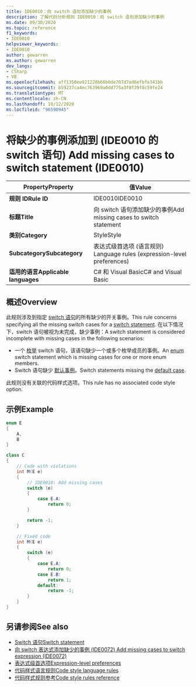 ```yaml
---
title: IDE0010：向 switch 语句添加缺少的事例
description: 了解代码分析规则 IDE0010：向 switch 语句添加缺少的事例
ms.date: 09/30/2020
ms.topic: reference
f1_keywords:
- IDE0010
helpviewer_keywords:
- IDE0010
author: gewarren
ms.author: gewarren
dev_langs:
- CSharp
- VB
ms.openlocfilehash: aff1350ee921228b66b0de707d7ad6efbfe341bb
ms.sourcegitcommit: b59237ca4ec763969a0dd775a3f8f39f8c59fe24
ms.translationtype: MT
ms.contentlocale: zh-CN
ms.lasthandoff: 10/12/2020
ms.locfileid: "96590945"
---
```

# <a name="add-missing-cases-to-switch-statement-ide0010"></a><span data-ttu-id="14450-103">将缺少的事例添加到 (IDE0010 的 switch 语句) </span><span class="sxs-lookup"><span data-stu-id="14450-103">Add missing cases to switch statement (IDE0010)</span></span>

|<span data-ttu-id="14450-104">Property</span><span class="sxs-lookup"><span data-stu-id="14450-104">Property</span></span>|<span data-ttu-id="14450-105">值</span><span class="sxs-lookup"><span data-stu-id="14450-105">Value</span></span>|
|-|-|
| <span data-ttu-id="14450-106">**规则 ID**</span><span class="sxs-lookup"><span data-stu-id="14450-106">**Rule ID**</span></span> | <span data-ttu-id="14450-107">IDE0010</span><span class="sxs-lookup"><span data-stu-id="14450-107">IDE0010</span></span> |
| <span data-ttu-id="14450-108">**标题**</span><span class="sxs-lookup"><span data-stu-id="14450-108">**Title**</span></span> | <span data-ttu-id="14450-109">向 switch 语句添加缺少的事例</span><span class="sxs-lookup"><span data-stu-id="14450-109">Add missing cases to switch statement</span></span> |
| <span data-ttu-id="14450-110">**类别**</span><span class="sxs-lookup"><span data-stu-id="14450-110">**Category**</span></span> | <span data-ttu-id="14450-111">Style</span><span class="sxs-lookup"><span data-stu-id="14450-111">Style</span></span> |
| <span data-ttu-id="14450-112">**Subcategory**</span><span class="sxs-lookup"><span data-stu-id="14450-112">**Subcategory**</span></span> | <span data-ttu-id="14450-113">表达式级首选项 (语言规则) </span><span class="sxs-lookup"><span data-stu-id="14450-113">Language rules (expression-level preferences)</span></span> |
| <span data-ttu-id="14450-114">**适用的语言**</span><span class="sxs-lookup"><span data-stu-id="14450-114">**Applicable languages**</span></span> | <span data-ttu-id="14450-115">C# 和 Visual Basic</span><span class="sxs-lookup"><span data-stu-id="14450-115">C# and Visual Basic</span></span> |

## <a name="overview"></a><span data-ttu-id="14450-116">概述</span><span class="sxs-lookup"><span data-stu-id="14450-116">Overview</span></span>

<span data-ttu-id="14450-117">此规则涉及到指定 [switch 语句](../../../csharp/language-reference/keywords/switch.md)的所有缺少的开关事例。</span><span class="sxs-lookup"><span data-stu-id="14450-117">This rule concerns specifying all the missing switch cases for a [switch statement](../../../csharp/language-reference/keywords/switch.md).</span></span> <span data-ttu-id="14450-118">在以下情况下，switch 语句被视为未完成，缺少事例：</span><span class="sxs-lookup"><span data-stu-id="14450-118">A switch statement is considered incomplete with missing cases in the following scenarios:</span></span>

- <span data-ttu-id="14450-119">一个 [枚举](../../../csharp/language-reference/builtin-types/enum.md) switch 语句，该语句缺少一个或多个枚举成员的事例。</span><span class="sxs-lookup"><span data-stu-id="14450-119">An [enum](../../../csharp/language-reference/builtin-types/enum.md) switch statement which is missing cases for one or more enum members.</span></span>
- <span data-ttu-id="14450-120">Switch 语句缺少 [默认事例](../../../csharp/language-reference/keywords/switch.md#the-default-case)。</span><span class="sxs-lookup"><span data-stu-id="14450-120">Switch statements missing the [default case](../../../csharp/language-reference/keywords/switch.md#the-default-case).</span></span>

<span data-ttu-id="14450-121">此规则没有关联的代码样式选项。</span><span class="sxs-lookup"><span data-stu-id="14450-121">This rule has no associated code style option.</span></span>

## <a name="example"></a><span data-ttu-id="14450-122">示例</span><span class="sxs-lookup"><span data-stu-id="14450-122">Example</span></span>

```csharp
enum E
{
    A,
    B
}

class C
{
    // Code with violations
    int M(E e)
    {
        // IDE0010: Add missing cases
        switch (e)
        {
            case E.A:
                return 0;
        }

        return -1;
    }

    // Fixed code
    int M(E e)
    {
        switch (e)
        {
            case E.A:
                return 0;
            case E.B:
                return 1;
            default:
                return -1;
        }
    }
}
```

## <a name="see-also"></a><span data-ttu-id="14450-123">另请参阅</span><span class="sxs-lookup"><span data-stu-id="14450-123">See also</span></span>

- [<span data-ttu-id="14450-124">Switch 语句</span><span class="sxs-lookup"><span data-stu-id="14450-124">Switch statement</span></span>](../../../csharp/language-reference/keywords/switch.md)
- [<span data-ttu-id="14450-125">向 switch 表达式添加缺少的事例 (IDE0072) </span><span class="sxs-lookup"><span data-stu-id="14450-125">Add missing cases to switch expression (IDE0072)</span></span>](ide0072.md)
- [<span data-ttu-id="14450-126">表达式级首选项</span><span class="sxs-lookup"><span data-stu-id="14450-126">Expression-level preferences</span></span>](expression-level-preferences.md)
- [<span data-ttu-id="14450-127">代码样式语言规则</span><span class="sxs-lookup"><span data-stu-id="14450-127">Code style language rules</span></span>](language-rules.md)
- [<span data-ttu-id="14450-128">代码样式规则参考</span><span class="sxs-lookup"><span data-stu-id="14450-128">Code style rules reference</span></span>](index.md)
